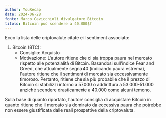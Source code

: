 ```yaml
---
author: YouRecap
date: 2024-06-28
fonte: Marco Cavicchioli divulgatore Bitcoin
titolo: Bitcoin può scendere a 40.000$?
---
```


Ecco la lista delle criptovalute citate e il sentiment associato:

1. Bitcoin (BTC):
   - Consiglio: Acquisto
   - Motivazione: L'autore ritiene che ci sia troppa paura nel mercato rispetto alle potenzialità di Bitcoin. Basandosi sull'indice Fear and Greed, che attualmente segna 40 (indicando paura estrema), l'autore ritiene che il sentiment di mercato sia eccessivamente timoroso. Pertanto, ritiene che sia più probabile che il prezzo di Bitcoin si stabilizzi intorno a 57.000 o addirittura a 53.000-51.000 anziché scendere drasticamente a 40.000 come alcuni temono.

Sulla base di quanto riportato, l'autore consiglia di acquistare Bitcoin in quanto ritiene che il mercato sia dominato da eccessiva paura che potrebbe non essere giustificata dalle reali prospettive della criptovaluta.
